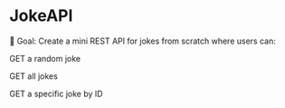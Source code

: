 # JokeAPI
🧠 Goal:
Create a mini REST API for jokes from scratch where users can:

GET a random joke

GET all jokes

GET a specific joke by ID
